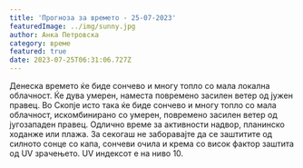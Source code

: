 ```yaml
---
title: 'Прогноза за времето - 25-07-2023'
featuredImage: ../img/sunny.jpg
author: Анка Петровска
category: време
featured: true
date: 2023-07-25T06:31:06.727Z
---
```

Денеска времето ќе биде сончево и многу топло со мала локална облачност. Ќе дува умерен, наместа повремено засилен ветер од јужен правец. Во Скопје исто така ќе биде сончево и многу топло со мала облачност, искомбинирано со умерен, повремено засилен ветер од југозападен правец. Одлично време за активности надвор, планинско ходанже или плажа. За секогаш не заборавајте да се заштитите од силното сонце со капа, сончеви очила и крема со висок фактор заштита од UV зрачењето. UV индексот е на ниво 10.